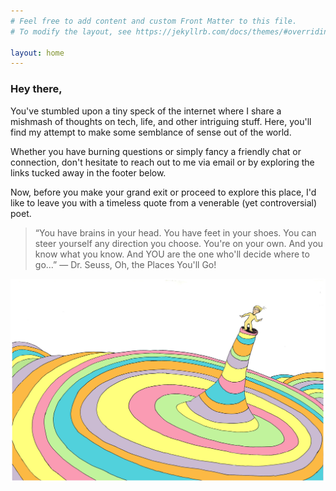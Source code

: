 ```yaml
---
# Feel free to add content and custom Front Matter to this file.
# To modify the layout, see https://jekyllrb.com/docs/themes/#overriding-theme-defaults

layout: home
---
```

### Hey there, 
You've stumbled upon a tiny speck of the internet where I share a mishmash of thoughts on tech, life, and other intriguing stuff. Here, you'll find my attempt to make some semblance of sense out of the world. 

Whether you have burning questions or simply fancy a friendly chat or connection, don't hesitate to reach out to me via email or by exploring the links tucked away in the footer below.

Now, before you make your grand exit or proceed to explore this place, I'd like to leave you with a timeless quote from a venerable (yet controversial) poet.

> “You have brains in your head. You have feet in your shoes. You can steer yourself any direction you choose. You're on your own. And you know what you know. And YOU are the one who'll decide where to go...”
― Dr. Seuss, Oh, the Places You'll Go! 

![Seuss](/assets/images/oh_the_places.jpg)

